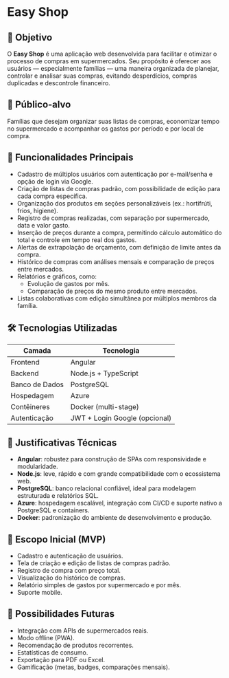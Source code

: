 # Easy Shop

## 📌 Objetivo

O **Easy Shop** é uma aplicação web desenvolvida para facilitar e otimizar o processo de compras em supermercados. Seu propósito é oferecer aos usuários — especialmente famílias — uma maneira organizada de planejar, controlar e analisar suas compras, evitando desperdícios, compras duplicadas e descontrole financeiro.

## 👥 Público-alvo

Famílias que desejam organizar suas listas de compras, economizar tempo no supermercado e acompanhar os gastos por período e por local de compra.

## 🧩 Funcionalidades Principais

- Cadastro de múltiplos usuários com autenticação por e-mail/senha e opção de login via Google.
- Criação de listas de compras padrão, com possibilidade de edição para cada compra específica.
- Organização dos produtos em seções personalizáveis (ex.: hortifrúti, frios, higiene).
- Registro de compras realizadas, com separação por supermercado, data e valor gasto.
- Inserção de preços durante a compra, permitindo cálculo automático do total e controle em tempo real dos gastos.
- Alertas de extrapolação de orçamento, com definição de limite antes da compra.
- Histórico de compras com análises mensais e comparação de preços entre mercados.
- Relatórios e gráficos, como:
  - Evolução de gastos por mês.
  - Comparação de preços do mesmo produto entre mercados.
- Listas colaborativas com edição simultânea por múltiplos membros da família.

## 🛠️ Tecnologias Utilizadas

| Camada       | Tecnologia         |
|--------------|--------------------|
| Frontend     | Angular            |
| Backend      | Node.js + TypeScript |
| Banco de Dados | PostgreSQL       |
| Hospedagem   | Azure              |
| Contêineres  | Docker (multi-stage) |
| Autenticação | JWT + Login Google (opcional) |

## 🧱 Justificativas Técnicas

- **Angular**: robustez para construção de SPAs com responsividade e modularidade.
- **Node.js**: leve, rápido e com grande compatibilidade com o ecossistema web.
- **PostgreSQL**: banco relacional confiável, ideal para modelagem estruturada e relatórios SQL.
- **Azure**: hospedagem escalável, integração com CI/CD e suporte nativo a PostgreSQL e containers.
- **Docker**: padronização do ambiente de desenvolvimento e produção.

## 🚀 Escopo Inicial (MVP)

- Cadastro e autenticação de usuários.
- Tela de criação e edição de listas de compras padrão.
- Registro de compra com preço total.
- Visualização do histórico de compras.
- Relatório simples de gastos por supermercado e por mês.
- Suporte mobile.

## 🌱 Possibilidades Futuras

- Integração com APIs de supermercados reais.
- Modo offline (PWA).
- Recomendação de produtos recorrentes.
- Estatísticas de consumo.
- Exportação para PDF ou Excel.
- Gamificação (metas, badges, comparações mensais).
